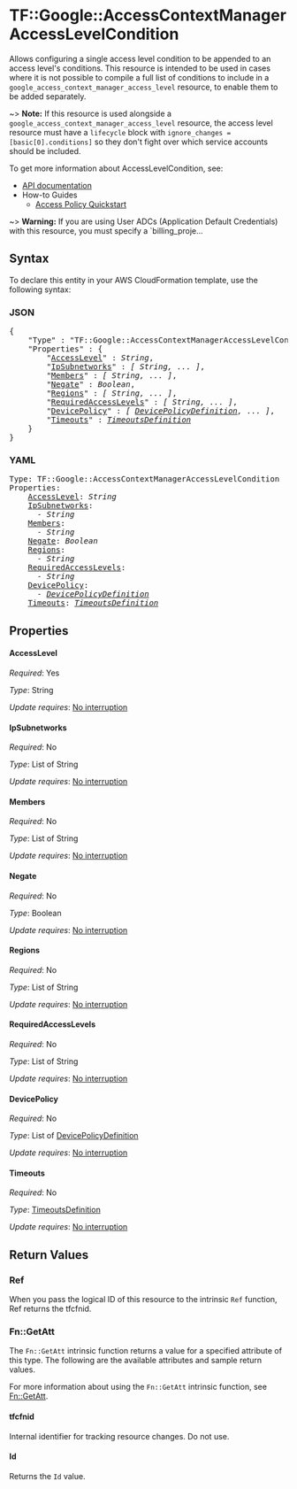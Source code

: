 # TF::Google::AccessContextManagerAccessLevelCondition

Allows configuring a single access level condition to be appended to an access level's conditions.
This resource is intended to be used in cases where it is not possible to compile a full list
of conditions to include in a `google_access_context_manager_access_level` resource,
to enable them to be added separately.

~> **Note:** If this resource is used alongside a `google_access_context_manager_access_level` resource,
the access level resource must have a `lifecycle` block with `ignore_changes = [basic[0].conditions]` so
they don't fight over which service accounts should be included.


To get more information about AccessLevelCondition, see:

* [API documentation](https://cloud.google.com/access-context-manager/docs/reference/rest/v1/accessPolicies.accessLevels)
* How-to Guides
    * [Access Policy Quickstart](https://cloud.google.com/access-context-manager/docs/quickstart)

~> **Warning:** If you are using User ADCs (Application Default Credentials) with this resource,
you must specify a `billing_proje...

## Syntax

To declare this entity in your AWS CloudFormation template, use the following syntax:

### JSON

<pre>
{
    "Type" : "TF::Google::AccessContextManagerAccessLevelCondition",
    "Properties" : {
        "<a href="#accesslevel" title="AccessLevel">AccessLevel</a>" : <i>String</i>,
        "<a href="#ipsubnetworks" title="IpSubnetworks">IpSubnetworks</a>" : <i>[ String, ... ]</i>,
        "<a href="#members" title="Members">Members</a>" : <i>[ String, ... ]</i>,
        "<a href="#negate" title="Negate">Negate</a>" : <i>Boolean</i>,
        "<a href="#regions" title="Regions">Regions</a>" : <i>[ String, ... ]</i>,
        "<a href="#requiredaccesslevels" title="RequiredAccessLevels">RequiredAccessLevels</a>" : <i>[ String, ... ]</i>,
        "<a href="#devicepolicy" title="DevicePolicy">DevicePolicy</a>" : <i>[ <a href="devicepolicydefinition.md">DevicePolicyDefinition</a>, ... ]</i>,
        "<a href="#timeouts" title="Timeouts">Timeouts</a>" : <i><a href="timeoutsdefinition.md">TimeoutsDefinition</a></i>
    }
}
</pre>

### YAML

<pre>
Type: TF::Google::AccessContextManagerAccessLevelCondition
Properties:
    <a href="#accesslevel" title="AccessLevel">AccessLevel</a>: <i>String</i>
    <a href="#ipsubnetworks" title="IpSubnetworks">IpSubnetworks</a>: <i>
      - String</i>
    <a href="#members" title="Members">Members</a>: <i>
      - String</i>
    <a href="#negate" title="Negate">Negate</a>: <i>Boolean</i>
    <a href="#regions" title="Regions">Regions</a>: <i>
      - String</i>
    <a href="#requiredaccesslevels" title="RequiredAccessLevels">RequiredAccessLevels</a>: <i>
      - String</i>
    <a href="#devicepolicy" title="DevicePolicy">DevicePolicy</a>: <i>
      - <a href="devicepolicydefinition.md">DevicePolicyDefinition</a></i>
    <a href="#timeouts" title="Timeouts">Timeouts</a>: <i><a href="timeoutsdefinition.md">TimeoutsDefinition</a></i>
</pre>

## Properties

#### AccessLevel

_Required_: Yes

_Type_: String

_Update requires_: [No interruption](https://docs.aws.amazon.com/AWSCloudFormation/latest/UserGuide/using-cfn-updating-stacks-update-behaviors.html#update-no-interrupt)

#### IpSubnetworks

_Required_: No

_Type_: List of String

_Update requires_: [No interruption](https://docs.aws.amazon.com/AWSCloudFormation/latest/UserGuide/using-cfn-updating-stacks-update-behaviors.html#update-no-interrupt)

#### Members

_Required_: No

_Type_: List of String

_Update requires_: [No interruption](https://docs.aws.amazon.com/AWSCloudFormation/latest/UserGuide/using-cfn-updating-stacks-update-behaviors.html#update-no-interrupt)

#### Negate

_Required_: No

_Type_: Boolean

_Update requires_: [No interruption](https://docs.aws.amazon.com/AWSCloudFormation/latest/UserGuide/using-cfn-updating-stacks-update-behaviors.html#update-no-interrupt)

#### Regions

_Required_: No

_Type_: List of String

_Update requires_: [No interruption](https://docs.aws.amazon.com/AWSCloudFormation/latest/UserGuide/using-cfn-updating-stacks-update-behaviors.html#update-no-interrupt)

#### RequiredAccessLevels

_Required_: No

_Type_: List of String

_Update requires_: [No interruption](https://docs.aws.amazon.com/AWSCloudFormation/latest/UserGuide/using-cfn-updating-stacks-update-behaviors.html#update-no-interrupt)

#### DevicePolicy

_Required_: No

_Type_: List of <a href="devicepolicydefinition.md">DevicePolicyDefinition</a>

_Update requires_: [No interruption](https://docs.aws.amazon.com/AWSCloudFormation/latest/UserGuide/using-cfn-updating-stacks-update-behaviors.html#update-no-interrupt)

#### Timeouts

_Required_: No

_Type_: <a href="timeoutsdefinition.md">TimeoutsDefinition</a>

_Update requires_: [No interruption](https://docs.aws.amazon.com/AWSCloudFormation/latest/UserGuide/using-cfn-updating-stacks-update-behaviors.html#update-no-interrupt)

## Return Values

### Ref

When you pass the logical ID of this resource to the intrinsic `Ref` function, Ref returns the tfcfnid.

### Fn::GetAtt

The `Fn::GetAtt` intrinsic function returns a value for a specified attribute of this type. The following are the available attributes and sample return values.

For more information about using the `Fn::GetAtt` intrinsic function, see [Fn::GetAtt](https://docs.aws.amazon.com/AWSCloudFormation/latest/UserGuide/intrinsic-function-reference-getatt.html).

#### tfcfnid

Internal identifier for tracking resource changes. Do not use.

#### Id

Returns the <code>Id</code> value.

